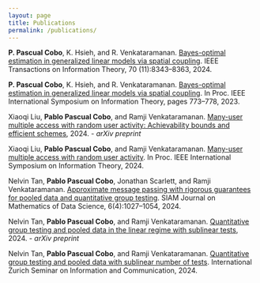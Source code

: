 ```yaml
---
layout: page
title: Publications
permalink: /publications/
---
```


**P. Pascual Cobo**, K. Hsieh, and R. Venkataramanan. [Bayes-optimal estimation in generalized linear models via spatial coupling](https://ieeexplore.ieee.org/stamp/stamp.jsp?arnumber=10673895). IEEE Transactions on Information Theory, 70
(11):8343–8363, 2024.

**P. Pascual Cobo**, K. Hsieh, and R. Venkataramanan. [Bayes-optimal estimation in generalized linear models via spatial coupling](https://ieeexplore.ieee.org/document/10206625). In Proc. IEEE International Symposium on Information Theory, pages 773–778, 2023.

Xiaoqi Liu, **Pablo Pascual Cobo**, and Ramji Venkataramanan. [Many-user multiple access with random user activity: Achievability bounds and efficient schemes](https://arxiv.org/abs/2412.01511), 2024. -  _arXiv preprint_

Xiaoqi Liu, **Pablo Pascual Cobo**, and Ramji Venkataramanan. [Many-user multiple access with random user activity](https://ieeexplore.ieee.org/abstract/document/10619669). In Proc. IEEE International Symposium on Information Theory, 2024.

Nelvin Tan, **Pablo Pascual Cobo**, Jonathan Scarlett, and Ramji Venkataramanan. [Approximate message passing with rigorous guarantees for pooled data and quantitative group testing](https://epubs.siam.org/doi/10.1137/23M1604928). SIAM Journal on Mathematics of Data Science, 6(4):1027–1054, 2024.

Nelvin Tan, **Pablo Pascual Cobo**, and Ramji Venkataramanan. [Quantitative group testing and pooled data in the linear regime with sublinear tests](https://arxiv.org/abs/2408.00385), 2024. - _arXiv preprint_

Nelvin Tan, **Pablo Pascual Cobo**, and Ramji Venkataramanan. [Quantitative group testing and pooled data with sublinear number of tests](https://doi.org/10.3929/ethz-b-000664557). International Zurich Seminar on Information and Communication, 2024.


<!---[jekyll][jekyll-organization] /--->
<!---[minima](https://github.com/jekyll/minima)--->

<!---You can find the source code for Jekyll at GitHub:--->
<!---[jekyll][jekyll-organization] /--->
<!---[jekyll](https://github.com/jekyll/jekyll)--->


<!---[jekyll-organization]: https://github.com/jekyll--->
